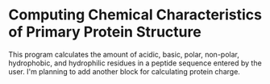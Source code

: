 # Computing Chemical Characteristics of Primary Protein Structure

This program calculates the amount of acidic, basic, polar, non-polar, hydrophobic, and hydrophilic residues in a peptide sequence entered by the user. I'm planning to add another block for calculating protein charge. 
